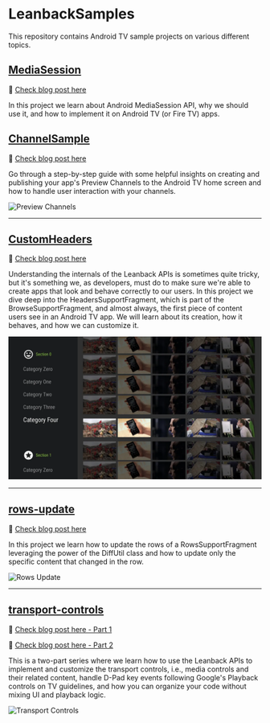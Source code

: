 # LeanbackSamples

This repository contains Android TV sample projects on various different topics.

## [MediaSession](https://github.com/ademirqueiroga/leanback-samples/tree/main/MediaSession)

📝 [Check blog post here](https://medium.com/proandroiddev/enhancing-android-tv-playback-experience-with-mediasession-f1554ceae2f1)

In this project we learn about Android MediaSession API, why we should use it, and how to implement it on Android TV (or Fire TV) apps.


## [ChannelSample](https://github.com/ademirqueiroga/leanback-samples/tree/main/ChannelSample)

📝 [Check blog post here](https://medium.com/proandroiddev/android-tv-preview-channels-a-beginners-guide-52621502e996)

Go through a step-by-step guide with some helpful insights on creating and publishing your app's Preview Channels to the Android TV home screen and how to handle user interaction with your channels.

![Preview Channels](docs/channels.gif)

---

## [CustomHeaders](https://github.com/ademirqueiroga/leanback-samples/tree/main/CustomHeaders)

📝 [Check blog post here](https://medium.com/proandroiddev/android-tv-leanback-headerssupportfragment-a-detailed-guide-15afc02732cb)

Understanding the internals of the Leanback APIs is sometimes quite tricky, but it's something we, as developers, must do to make sure we're able to create apps that look and behave correctly to our users. In this project we dive deep into the HeadersSupportFragment, which is part of the BrowseSupportFragment, and almost always, the first piece of content users see in an Android TV app. We will learn about its creation, how it behaves, and how we can customize it.

![Custom Headers](docs/custom_headers.webp)

---

## [rows-update](https://github.com/ademirqueiroga/leanback-samples/tree/main/rows-update)

📝 [Check blog post here](https://medium.com/proandroiddev/android-tv-leanback-updating-rows-in-rowssupportfragment-b407dff3be4d)

In this project we learn how to update the rows of a RowsSupportFragment leveraging the power of the DiffUtil class and how to update only the specific content that changed in the row.

![Rows Update](docs/rows_update.gif)

---

## [transport-controls](https://github.com/ademirqueiroga/leanback-samples/tree/main/transport-controls)

📝 [Check blog post here - Part 1](https://medium.com/proandroiddev/android-tv-leanback-playback-controls-part-1-cfbb938a2b89)

📝 [Check blog post here - Part 2](https://medium.com/proandroiddev/android-tv-leanback-playback-controls-customizing-controls-f543e5a20627)

This is a two-part series where we learn how to use the Leanback APIs to implement and customize the transport controls, i.e., media controls and their related content, handle D-Pad key events following Google's Playback controls on TV guidelines, and how you can organize your code without mixing UI and playback logic.

![Transport Controls](docs/transport_controls.gif)